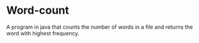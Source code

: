 # Word-count
A program in java that counts the number of words in a file and returns the word with highest frequency. 
